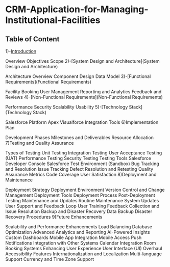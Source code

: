 # CRM-Application-for-Managing-Institutional-Facilities
## Table of Content
1)-[Introduction](Introduction)

Overview
Objectives
Scope
2)-[System Design and Architecture](System Design and Architecture)

Architecture Overview
Component Design
Data Model
3)-[Functional Requirements](Functional Requirements)

Facility Booking
User Management
Reporting and Analytics
Feedback and Reviews
4)-[Non-Functional Requirements](Non-Functional Requirements)

Performance
Security
Scalability
Usability
5)-[Technology Stack](Technology Stack)

Salesforce Platform
Apex
Visualforce
Integration Tools
6)Implementation Plan

Development Phases
Milestones and Deliverables
Resource Allocation
7)Testing and Quality Assurance

Types of Testing
Unit Testing
Integration Testing
User Acceptance Testing (UAT)
Performance Testing
Security Testing
Testing Tools
Salesforce Developer Console
Salesforce Test Environment (Sandbox)
Bug Tracking and Resolution
Issue Tracking
Defect Resolution and Retesting
Quality Assurance Metrics
Code Coverage
User Satisfaction
8)Deployment and Maintenance

Deployment Strategy
Deployment Environment
Version Control and Change Management
Deployment Tools
Deployment Process
Post-Deployment Testing
Maintenance and Updates
Routine Maintenance
System Updates
User Support and Feedback Loop
User Training
Feedback Collection and Issue Resolution
Backup and Disaster Recovery
Data Backup
Disaster Recovery Procedures
9)Future Enhancements

Scalability and Performance Enhancements
Load Balancing
Database Optimization
Advanced Analytics and Reporting
AI-Powered Insights
Custom Dashboards
Mobile App Integration
Mobile Access
Push Notifications
Integration with Other Systems
Calendar Integration
Room Booking Systems
Enhancing User Experience
User Interface (UI) Overhaul
Accessibility Features
Internationalization and Localization
Multi-language Support
Currency and Time Zone Support

